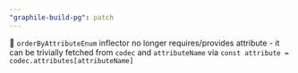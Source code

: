 ```yaml
---
"graphile-build-pg": patch
---
```


🚨 `orderByAttributeEnum` inflector no longer requires/provides attribute - it
can be trivially fetched from `codec` and `attributeName` via
`const attribute = codec.attributes[attributeName]`
